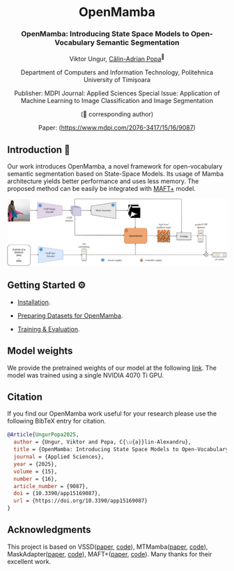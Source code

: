 <div align="center">
<h1>OpenMamba</h1>
<h3>OpenMamba:  Introducing State Space Models to Open-Vocabulary Semantic Segmentation</h3>

Viktor Ungur, [Călin-Adrian Popa](https://sites.google.com/site/popacalinadrian)<sup>📧</sup>

Department of Computers and Information Technology, Politehnica University of Timișoara

Publisher: MDPI
Journal: Applied Sciences
Special Issue: Application of Machine Learning to Image Classification and Image Segmentation

(📧 corresponding author)

Paper: (https://www.mdpi.com/2076-3417/15/16/9087)
</div>

## Introduction :book:

Our work introduces OpenMamba, a novel framework for open-vocabulary semantic segmentation based on State-Space Models. Its usage of Mamba architecture yields better performance and uses less memory. The proposed method can be easily be integrated with [MAFT+](https://github.com/jiaosiyu1999/MAFT-Plus) model.

<div align="center">
<img src="./assets/architecture.png">
</div>

## Getting Started :gear:

+ [Installation](INSTALL.md).

+ [Preparing Datasets for OpenMamba](datasets/README.md).

+ [Training & Evaluation](TRAIN_EVAL_GUIDE.md).

## Model weights

We provide the pretrained weights of our model at the following [link](https://drive.google.com/file/d/1yan4vIiY9Uo-snMlBEwvaONIpLljbWF-/view?usp=sharing). The model was trained using a single NVIDIA 4070 Ti GPU.

## Citation

If you find our OpenMamba work useful for your research please use the following BibTeX entry for citation.

```BibTeX
@Article{UngurPopa2025,
  author = {Ungur, Viktor and Popa, C{\u{a}}lin-Alexandru},
  title = {OpenMamba: Introducing State Space Models to Open-Vocabulary Semantic Segmentation},
  journal = {Applied Sciences},
  year = {2025},
  volume = {15},
  number = {16},
  article_number = {9087},
  doi = {10.3390/app15169087},
  url = {https://doi.org/10.3390/app15169087}
}
```

## Acknowledgments

This project is based on VSSD([paper](https://arxiv.org/abs/2407.18559), [code](https://github.com/YuHengsss/VSSD.git)), MTMamba([paper](https://arxiv.org/abs/2407.02228), [code](https://github.com/EnVision-Research/MTMamba.git)), MaskAdapter([paper](https://arxiv.org/abs/2412.04533), [code](https://github.com/hustvl/MaskAdapter.git)), MAFT+([paper](https://arxiv.org/abs/2408.00744v1), [code](https://github.com/jiaosiyu1999/MAFT-Plus)). Many thanks for their excellent work. 